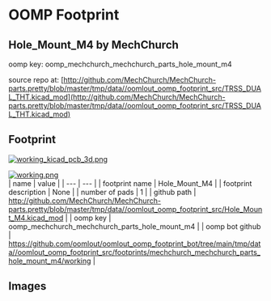 # OOMP Footprint  
## Hole_Mount_M4  by MechChurch  
  
oomp key: oomp_mechchurch_mechchurch_parts_hole_mount_m4  
  
source repo at: [http://github.com/MechChurch/MechChurch-parts.pretty/blob/master/tmp/data//oomlout_oomp_footprint_src/TRSS_DUAL_THT.kicad_mod](http://github.com/MechChurch/MechChurch-parts.pretty/blob/master/tmp/data//oomlout_oomp_footprint_src/TRSS_DUAL_THT.kicad_mod)  
## Footprint  
  
[![working_kicad_pcb_3d.png](working_kicad_pcb_3d_600.png)](working_kicad_pcb_3d.png)  
  
[![working.png](working_600.png)](working.png)  
| name | value | 
| --- | --- | 
| footprint name | Hole_Mount_M4 | 
| footprint description | None | 
| number of pads | 1 | 
| github path | http://github.com/MechChurch/MechChurch-parts.pretty/blob/master/tmp/data//oomlout_oomp_footprint_src/Hole_Mount_M4.kicad_mod | 
| oomp key | oomp_mechchurch_mechchurch_parts_hole_mount_m4 | 
| oomp bot github | https://github.com/oomlout/oomlout_oomp_footprint_bot/tree/main/tmp/data//oomlout_oomp_footprint_src/footprints/mechchurch_mechchurch_parts_hole_mount_m4/working | 
## Images  
